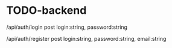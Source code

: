 # TODO-backend

/api/auth/login
post
login:string, password:string

/api/auth/register
post
login:string, password:string, email:string
